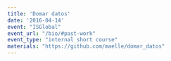 ```yaml
---
title: 'Domar datos'
date: '2016-04-14'
event: "ISGlobal"
event_url: "/bio/#past-work"
event_type: "internal short course"
materials: "https://github.com/maelle/domar_datos"
---
```

